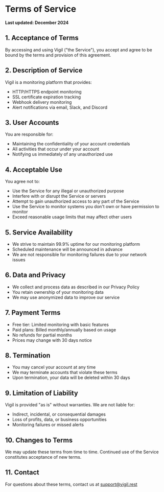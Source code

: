 # Terms of Service

**Last updated: December 2024**

## 1. Acceptance of Terms

By accessing and using Vigil ("the Service"), you accept and agree to be bound by the terms and provision of this agreement.

## 2. Description of Service

Vigil is a monitoring platform that provides:
- HTTP/HTTPS endpoint monitoring
- SSL certificate expiration tracking
- Webhook delivery monitoring
- Alert notifications via email, Slack, and Discord

## 3. User Accounts

You are responsible for:
- Maintaining the confidentiality of your account credentials
- All activities that occur under your account
- Notifying us immediately of any unauthorized use

## 4. Acceptable Use

You agree not to:
- Use the Service for any illegal or unauthorized purpose
- Interfere with or disrupt the Service or servers
- Attempt to gain unauthorized access to any part of the Service
- Use the Service to monitor systems you don't own or have permission to monitor
- Exceed reasonable usage limits that may affect other users

## 5. Service Availability

- We strive to maintain 99.9% uptime for our monitoring platform
- Scheduled maintenance will be announced in advance
- We are not responsible for monitoring failures due to your network issues

## 6. Data and Privacy

- We collect and process data as described in our Privacy Policy
- You retain ownership of your monitoring data
- We may use anonymized data to improve our service

## 7. Payment Terms

- Free tier: Limited monitoring with basic features
- Paid plans: Billed monthly/annually based on usage
- No refunds for partial months
- Prices may change with 30 days notice

## 8. Termination

- You may cancel your account at any time
- We may terminate accounts that violate these terms
- Upon termination, your data will be deleted within 30 days

## 9. Limitation of Liability

Vigil is provided "as is" without warranties. We are not liable for:
- Indirect, incidental, or consequential damages
- Loss of profits, data, or business opportunities
- Monitoring failures or missed alerts

## 10. Changes to Terms

We may update these terms from time to time. Continued use of the Service constitutes acceptance of new terms.

## 11. Contact

For questions about these terms, contact us at support@vigil.rest 